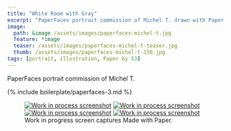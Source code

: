 ```yaml
---
title: "White Room with Gray"
excerpt: "PaperFaces portrait commission of Michel T. drawn with Paper by 53 on an iPad."
image: 
  path: &image /assets/images/paperfaces-michel-t.jpg 
  feature: *image
  teaser: /assets/images/paperfaces-michel-t-teaser.jpg
  thumb: /assets/images/paperfaces-michel-t-150.jpg
tags: [portrait, illustration, Paper by 53]
---
```


PaperFaces portrait commission of Michel T. 

{% include boilerplate/paperfaces-3.md %}

<figure class="third">
  <a href="{{ site.url }}/assets/images/paperfaces-michel-t-process-1-lg.jpg"><img src="{{ site.url }}/assets/images/paperfaces-michel-t-process-1-600.jpg" alt="Work in process screenshot"></a>
  <a href="{{ site.url }}/assets/images/paperfaces-michel-t-process-2-lg.jpg"><img src="{{ site.url }}/assets/images/paperfaces-michel-t-process-2-600.jpg" alt="Work in process screenshot"></a>
  <a href="{{ site.url }}/assets/images/paperfaces-michel-t-process-3-lg.jpg"><img src="{{ site.url }}/assets/images/paperfaces-michel-t-process-3-600.jpg" alt="Work in process screenshot"></a>
  <a href="{{ site.url }}/assets/images/paperfaces-michel-t-process-4-lg.jpg"><img src="{{ site.url }}/assets/images/paperfaces-michel-t-process-4-600.jpg" alt="Work in process screenshot"></a>
  <figcaption>Work in progress screen captures Made with Paper.</figcaption>
</figure>
